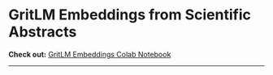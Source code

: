 # GritLM Embeddings from Scientific Abstracts

**Check out:** [GritLM Embeddings Colab Notebook]()

---